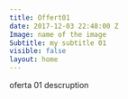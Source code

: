 ```yaml
---
title: Offert01
date: 2017-12-03 22:48:00 Z
Image: name of the image
Subtitle: my subtitle 01
visible: false
layout: home
---
```


oferta 01 descruption